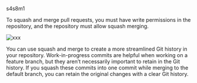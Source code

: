 s4s8m1

To squash and merge pull requests, you must have write permissions in the repository, and the repository must allow squash merging.


![xxx](https://raw.githubusercontent.com/ChickenKyiv/awesome-git-article/master/img/commands/commit-squashing-diagram.png)

You can use squash and merge to create a more streamlined Git history in your repository. Work-in-progress commits are helpful when working on a feature branch, but they aren’t necessarily important to retain in the Git history. If you squash these commits into one commit while merging to the default branch, you can retain the original changes with a clear Git history.
